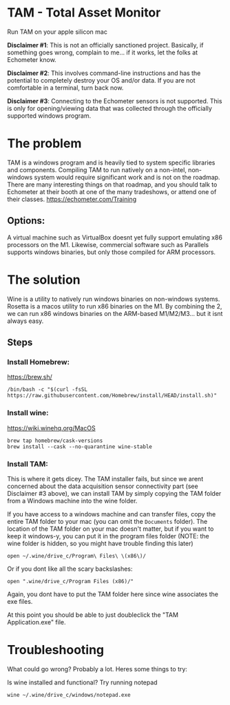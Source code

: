 # TAM - Total Asset Monitor

Run TAM on your apple silicon mac

**Disclaimer #1**: This is not an officially sanctioned project. Basically, if something goes wrong, complain to me... if it works, let the folks at Echometer know.

**Disclaimer #2**: This involves command-line instructions and has the potential to completely destroy your OS and/or data. If you are not comfortable in a terminal, turn back now.

**Disclaimer #3**: Connecting to the Echometer sensors is not supported. This is only for opening/viewing data that was collected through the officially supported windows program.

# The problem
TAM is a windows program and is heavily tied to system specific libraries and components. Compiling TAM to run natively on a non-intel, non-windows system would require significant work and is not on the roadmap. There are many interesting things on that roadmap, and you should talk to Echometer at their booth at one of the many tradeshows, or attend one of their classes.
https://echometer.com/Training

## Options:

A virtual machine such as VirtualBox doesnt yet fully support emulating x86 processors on the M1. Likewise, commercial software such as Parallels supports windows binaries, but only those compiled for ARM processors.

# The solution

Wine is a utility to natively run windows binaries on non-windows systems.
Rosetta is a macos utility to run x86 binaries on the M1.
By combining the 2, we can run x86 windows binaries on the ARM-based M1/M2/M3... but it isnt always easy.

## Steps

### Install Homebrew:

https://brew.sh/

```
/bin/bash -c "$(curl -fsSL https://raw.githubusercontent.com/Homebrew/install/HEAD/install.sh)"
```


### Install wine:

https://wiki.winehq.org/MacOS

```
brew tap homebrew/cask-versions
brew install --cask --no-quarantine wine-stable
```

### Install TAM:

This is where it gets dicey. The TAM installer fails, but since we arent concerned about the data acquisition sensor connectivity part (see Disclaimer #3 above), we can install TAM by simply copying the TAM folder from a Windows machine into the wine folder.

If you have access to a windows machine and can transfer files, copy the entire TAM folder to your mac (you can omit the `Documents` folder). The location of the TAM folder on your mac doesn't matter, but if you want to keep it windows-y, you can put it in the program files folder (NOTE: the wine folder is hidden, so you might have trouble finding this later)

```
open ~/.wine/drive_c/Program\ Files\ \(x86\)/
```
Or if you dont like all the scary backslashes:
```
open ".wine/drive_c/Program Files (x86)/"
```

Again, you dont have to put the TAM folder here since wine associates the exe files.

At this point you should be able to just doubleclick the "TAM Application.exe" file.




# Troubleshooting

What could go wrong? Probably a lot. Heres some things to try:

Is wine installed and functional? Try running notepad

```
wine ~/.wine/drive_c/windows/notepad.exe
```

